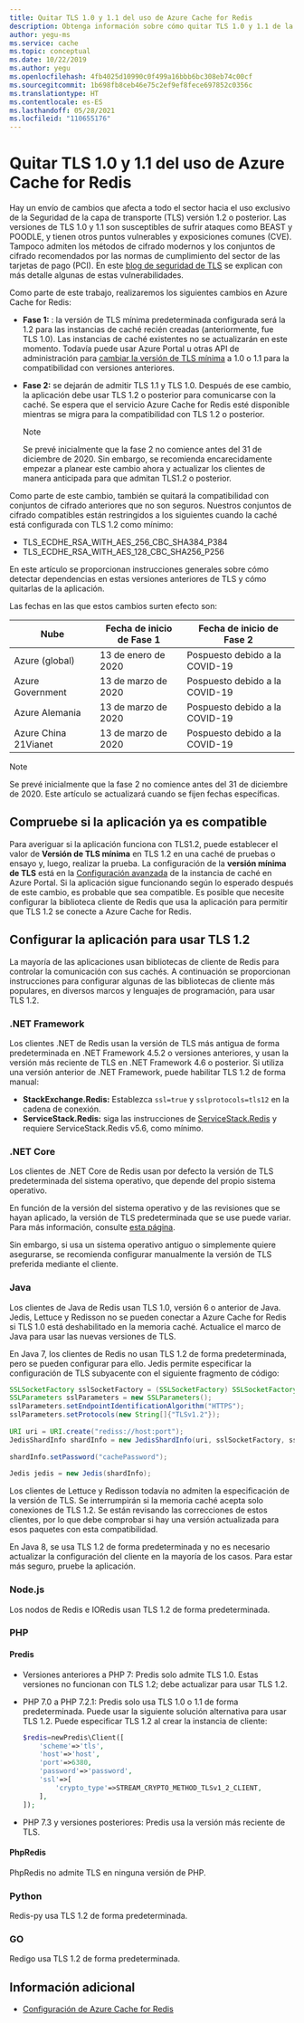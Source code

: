 ```yaml
---
title: Quitar TLS 1.0 y 1.1 del uso de Azure Cache for Redis
description: Obtenga información sobre cómo quitar TLS 1.0 y 1.1 de la aplicación al comunicarse con Azure Cache for Redis
author: yegu-ms
ms.service: cache
ms.topic: conceptual
ms.date: 10/22/2019
ms.author: yegu
ms.openlocfilehash: 4fb4025d10990c0f499a16bbb6bc308eb74c00cf
ms.sourcegitcommit: 1b698fb8ceb46e75c2ef9ef8fece697852c0356c
ms.translationtype: HT
ms.contentlocale: es-ES
ms.lasthandoff: 05/28/2021
ms.locfileid: "110655176"
---
```

# <a name="remove-tls-10-and-11-from-use-with-azure-cache-for-redis"></a>Quitar TLS 1.0 y 1.1 del uso de Azure Cache for Redis

Hay un envío de cambios que afecta a todo el sector hacia el uso exclusivo de la Seguridad de la capa de transporte (TLS) versión 1.2 o posterior. Las versiones de TLS 1.0 y 1.1 son susceptibles de sufrir ataques como BEAST y POODLE, y tienen otros puntos vulnerables y exposiciones comunes (CVE). Tampoco admiten los métodos de cifrado modernos y los conjuntos de cifrado recomendados por las normas de cumplimiento del sector de las tarjetas de pago (PCI). En este [blog de seguridad de TLS](https://www.acunetix.com/blog/articles/tls-vulnerabilities-attacks-final-part/) se explican con más detalle algunas de estas vulnerabilidades.

Como parte de este trabajo, realizaremos los siguientes cambios en Azure Cache for Redis:

* **Fase 1:** : la versión de TLS mínima predeterminada configurada será la 1.2 para las instancias de caché recién creadas (anteriormente, fue TLS 1.0). Las instancias de caché existentes no se actualizarán en este momento. Todavía puede usar Azure Portal u otras API de administración para [cambiar la versión de TLS mínima](cache-configure.md#access-ports) a 1.0 o 1.1 para la compatibilidad con versiones anteriores.
* **Fase 2:** se dejarán de admitir TLS 1.1 y TLS 1.0. Después de ese cambio, la aplicación debe usar TLS 1.2 o posterior para comunicarse con la caché. Se espera que el servicio Azure Cache for Redis esté disponible mientras se migra para la compatibilidad con TLS 1.2 o posterior.

  > [!NOTE]
  > Se prevé inicialmente que la fase 2 no comience antes del 31 de diciembre de 2020. Sin embargo, se recomienda encarecidamente empezar a planear este cambio ahora y actualizar los clientes de manera anticipada para que admitan TLS1.2 o posterior. 
  >

Como parte de este cambio, también se quitará la compatibilidad con conjuntos de cifrado anteriores que no son seguros. Nuestros conjuntos de cifrado compatibles están restringidos a los siguientes cuando la caché está configurada con TLS 1.2 como mínimo:

* TLS_ECDHE_RSA_WITH_AES_256_CBC_SHA384_P384
* TLS_ECDHE_RSA_WITH_AES_128_CBC_SHA256_P256

En este artículo se proporcionan instrucciones generales sobre cómo detectar dependencias en estas versiones anteriores de TLS y cómo quitarlas de la aplicación.

Las fechas en las que estos cambios surten efecto son:

| Nube                | Fecha de inicio de Fase 1 | Fecha de inicio de Fase 2         |
|----------------------|--------------------|----------------------------|
| Azure (global)       |  13 de enero de 2020  | Pospuesto debido a la COVID-19  |
| Azure Government     |  13 de marzo de 2020    | Pospuesto debido a la COVID-19  |
| Azure Alemania        |  13 de marzo de 2020    | Pospuesto debido a la COVID-19  |
| Azure China 21Vianet |  13 de marzo de 2020    | Pospuesto debido a la COVID-19  |

> [!NOTE]
> Se prevé inicialmente que la fase 2 no comience antes del 31 de diciembre de 2020. Este artículo se actualizará cuando se fijen fechas específicas.
>

## <a name="check-whether-your-application-is-already-compliant"></a>Compruebe si la aplicación ya es compatible

Para averiguar si la aplicación funciona con TLS1.2, puede establecer el valor de **Versión de TLS mínima** en TLS 1.2 en una caché de pruebas o ensayo y, luego, realizar la prueba. La configuración de la **versión mínima de TLS** está en la [Configuración avanzada](cache-configure.md#advanced-settings) de la instancia de caché en Azure Portal.  Si la aplicación sigue funcionando según lo esperado después de este cambio, es probable que sea compatible. Es posible que necesite configurar la biblioteca cliente de Redis que usa la aplicación para permitir que TLS 1.2 se conecte a Azure Cache for Redis.

## <a name="configure-your-application-to-use-tls-12"></a>Configurar la aplicación para usar TLS 1.2

La mayoría de las aplicaciones usan bibliotecas de cliente de Redis para controlar la comunicación con sus cachés. A continuación se proporcionan instrucciones para configurar algunas de las bibliotecas de cliente más populares, en diversos marcos y lenguajes de programación, para usar TLS 1.2.

### <a name="net-framework"></a>.NET Framework

Los clientes .NET de Redis usan la versión de TLS más antigua de forma predeterminada en .NET Framework 4.5.2 o versiones anteriores, y usan la versión más reciente de TLS en .NET Framework 4.6 o posterior. Si utiliza una versión anterior de .NET Framework, puede habilitar TLS 1.2 de forma manual:

* **StackExchange.Redis:** Establezca `ssl=true` y `sslprotocols=tls12` en la cadena de conexión.
* **ServiceStack.Redis:** siga las instrucciones de [ServiceStack.Redis](https://github.com/ServiceStack/ServiceStack.Redis#servicestackredis-ssl-support) y requiere ServiceStack.Redis v5.6, como mínimo.

### <a name="net-core"></a>.NET Core

Los clientes de .NET Core de Redis usan por defecto la versión de TLS predeterminada del sistema operativo, que depende del propio sistema operativo. 

En función de la versión del sistema operativo y de las revisiones que se hayan aplicado, la versión de TLS predeterminada que se use puede variar. Para más información, consulte [esta página](/dotnet/framework/network-programming/#support-for-tls-12).

Sin embargo, si usa un sistema operativo antiguo o simplemente quiere asegurarse, se recomienda configurar manualmente la versión de TLS preferida mediante el cliente.


### <a name="java"></a>Java

Los clientes de Java de Redis usan TLS 1.0, versión 6 o anterior de Java. Jedis, Lettuce y Redisson no se pueden conectar a Azure Cache for Redis si TLS 1.0 está deshabilitado en la memoria caché. Actualice el marco de Java para usar las nuevas versiones de TLS.

En Java 7, los clientes de Redis no usan TLS 1.2 de forma predeterminada, pero se pueden configurar para ello. Jedis permite especificar la configuración de TLS subyacente con el siguiente fragmento de código:

``` Java
SSLSocketFactory sslSocketFactory = (SSLSocketFactory) SSLSocketFactory.getDefault();
SSLParameters sslParameters = new SSLParameters();
sslParameters.setEndpointIdentificationAlgorithm("HTTPS");
sslParameters.setProtocols(new String[]{"TLSv1.2"});
 
URI uri = URI.create("rediss://host:port");
JedisShardInfo shardInfo = new JedisShardInfo(uri, sslSocketFactory, sslParameters, null);
 
shardInfo.setPassword("cachePassword");
 
Jedis jedis = new Jedis(shardInfo);
```

Los clientes de Lettuce y Redisson todavía no admiten la especificación de la versión de TLS. Se interrumpirán si la memoria caché acepta solo conexiones de TLS 1.2. Se están revisando las correcciones de estos clientes, por lo que debe comprobar si hay una versión actualizada para esos paquetes con esta compatibilidad.

En Java 8, se usa TLS 1.2 de forma predeterminada y no es necesario actualizar la configuración del cliente en la mayoría de los casos. Para estar más seguro, pruebe la aplicación.

### <a name="nodejs"></a>Node.js

Los nodos de Redis e IORedis usan TLS 1.2 de forma predeterminada.

### <a name="php"></a>PHP

#### <a name="predis"></a>Predis
 
* Versiones anteriores a PHP 7: Predis solo admite TLS 1.0. Estas versiones no funcionan con TLS 1.2; debe actualizar para usar TLS 1.2.
 
* PHP 7.0 a PHP 7.2.1: Predis solo usa TLS 1.0 o 1.1 de forma predeterminada. Puede usar la siguiente solución alternativa para usar TLS 1.2. Puede especificar TLS 1.2 al crear la instancia de cliente:

  ``` PHP
  $redis=newPredis\Client([
      'scheme'=>'tls',
      'host'=>'host',
      'port'=>6380,
      'password'=>'password',
      'ssl'=>[
          'crypto_type'=>STREAM_CRYPTO_METHOD_TLSv1_2_CLIENT,
      ],
  ]);
  ```

* PHP 7.3 y versiones posteriores: Predis usa la versión más reciente de TLS.

#### <a name="phpredis"></a>PhpRedis

PhpRedis no admite TLS en ninguna versión de PHP.

### <a name="python"></a>Python

Redis-py usa TLS 1.2 de forma predeterminada.

### <a name="go"></a>GO

Redigo usa TLS 1.2 de forma predeterminada.

## <a name="additional-information"></a>Información adicional

- [Configuración de Azure Cache for Redis](cache-configure.md)